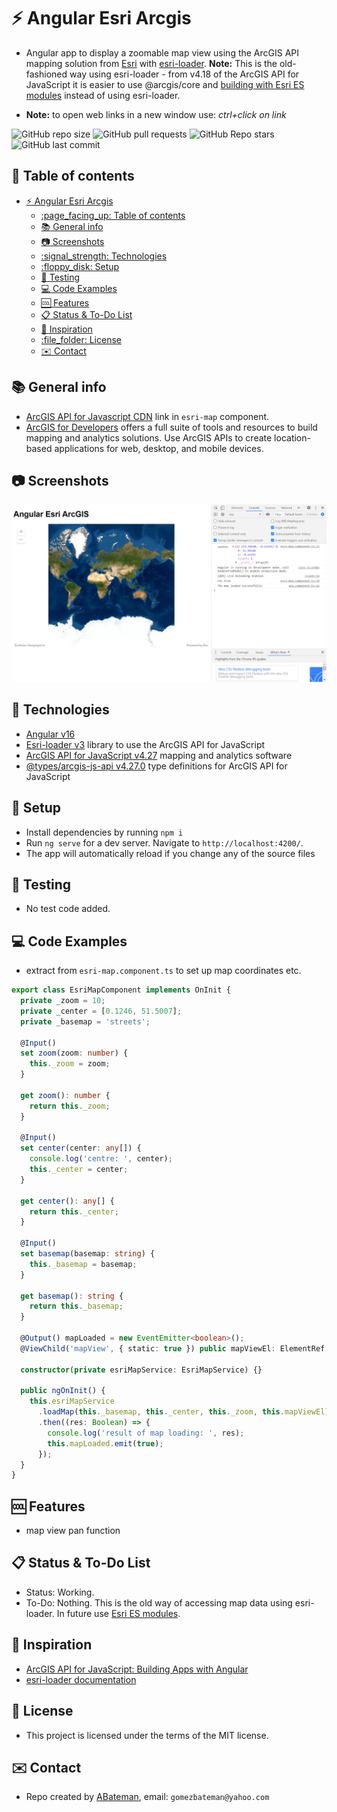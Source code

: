 # :zap: Angular Esri Arcgis

* Angular app to display a zoomable map view using the ArcGIS API mapping solution from [Esri](https://www.esri.com/en-us/home) with [esri-loader](https://github.com/Esri/esri-loader). **Note:** This is the old-fashioned way using esri-loader - from v4.18 of the ArcGIS API for JavaScript it is easier to use @arcgis/core and [building with Esri ES modules](https://developers.arcgis.com/javascript/latest/es-modules/) instead of using esri-loader.

* **Note:** to open web links in a new window use: _ctrl+click on link_

![GitHub repo size](https://img.shields.io/github/repo-size/AndrewJBateman/angular-esri-arcgis?style=plastic)
![GitHub pull requests](https://img.shields.io/github/issues-pr/AndrewJBateman/angular-esri-arcgis?style=plastic)
![GitHub Repo stars](https://img.shields.io/github/stars/AndrewJBateman/angular-esri-arcgis?style=plastic)
![GitHub last commit](https://img.shields.io/github/last-commit/AndrewJBateman/angular-esri-arcgis?style=plastic)

## :page_facing_up: Table of contents

* [:zap: Angular Esri Arcgis](#zap-angular-esri-arcgis)
  * [:page\_facing\_up: Table of contents](#page_facing_up-table-of-contents)
  * [:books: General info](#books-general-info)
  * [:camera: Screenshots](#camera-screenshots)
  * [:signal\_strength: Technologies](#signal_strength-technologies)
  * [:floppy\_disk: Setup](#floppy_disk-setup)
  * [:flashlight: Testing](#flashlight-testing)
  * [:computer: Code Examples](#computer-code-examples)
  * [:cool: Features](#cool-features)
  * [:clipboard: Status \& To-Do List](#clipboard-status--to-do-list)
  * [:clap: Inspiration](#clap-inspiration)
  * [:file\_folder: License](#file_folder-license)
  * [:envelope: Contact](#envelope-contact)

## :books: General info

* [ArcGIS API for Javascript CDN](https://developers.arcgis.com/javascript/latest/guide/get-api/#cdn) link in `esri-map` component.
* [ArcGIS for Developers](https://developers.arcgis.com/) offers a full suite of tools and resources to build mapping and analytics solutions. Use ArcGIS APIs to create location-based applications for web, desktop, and mobile devices.

## :camera: Screenshots

![Example screenshot](./img/map.png)

## :signal_strength: Technologies

* [Angular v16](https://angular.io/)
* [Esri-loader v3](https://github.com/Esri/esri-loader) library to use the ArcGIS API for JavaScript
* [ArcGIS API for JavaScript v4.27](https://developers.arcgis.com/javascript/) mapping and analytics software
* [@types/arcgis-js-api v4.27.0](https://www.npmjs.com/package/@types/arcgis-js-api) type definitions for ArcGIS API for JavaScript

## :floppy_disk: Setup

* Install dependencies by running `npm i`
* Run `ng serve` for a dev server. Navigate to `http://localhost:4200/`.
* The app will automatically reload if you change any of the source files

## :flashlight: Testing

* No test code added.

## :computer: Code Examples

* extract from `esri-map.component.ts` to set up map coordinates etc.

```typescript
export class EsriMapComponent implements OnInit {
  private _zoom = 10;
  private _center = [0.1246, 51.5007];
  private _basemap = 'streets';

  @Input()
  set zoom(zoom: number) {
    this._zoom = zoom;
  }

  get zoom(): number {
    return this._zoom;
  }

  @Input()
  set center(center: any[]) {
    console.log('centre: ', center);
    this._center = center;
  }

  get center(): any[] {
    return this._center;
  }

  @Input()
  set basemap(basemap: string) {
    this._basemap = basemap;
  }

  get basemap(): string {
    return this._basemap;
  }

  @Output() mapLoaded = new EventEmitter<boolean>();
  @ViewChild('mapView', { static: true }) public mapViewEl: ElementRef;

  constructor(private esriMapService: EsriMapService) {}

  public ngOnInit() {
    this.esriMapService
      .loadMap(this._basemap, this._center, this._zoom, this.mapViewEl)
      .then((res: Boolean) => {
        console.log('result of map loading: ', res);
        this.mapLoaded.emit(true);
      });
  }
}
```

## :cool: Features

* map view pan function

## :clipboard: Status & To-Do List

* Status: Working.
* To-Do: Nothing. This is the old way of accessing map data using esri-loader. In future use [Esri ES modules](https://developers.arcgis.com/javascript/latest/es-modules/).

## :clap: Inspiration

* [ArcGIS API for JavaScript: Building Apps with Angular](https://www.youtube.com/watch?v=ea4D-qGU0_0)
* [esri-loader documentation](https://www.npmjs.com/package/esri-loader)

## :file_folder: License

* This project is licensed under the terms of the MIT license.

## :envelope: Contact

* Repo created by [ABateman](https://github.com/AndrewJBateman), email: `gomezbateman@yahoo.com`
